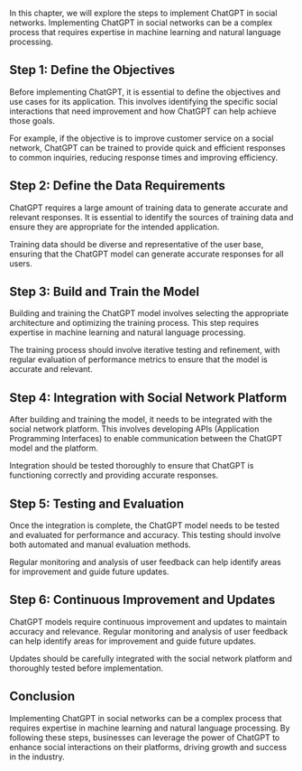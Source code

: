 
In this chapter, we will explore the steps to implement ChatGPT in social networks. Implementing ChatGPT in social networks can be a complex process that requires expertise in machine learning and natural language processing.

Step 1: Define the Objectives
-----------------------------

Before implementing ChatGPT, it is essential to define the objectives and use cases for its application. This involves identifying the specific social interactions that need improvement and how ChatGPT can help achieve those goals.

For example, if the objective is to improve customer service on a social network, ChatGPT can be trained to provide quick and efficient responses to common inquiries, reducing response times and improving efficiency.

Step 2: Define the Data Requirements
------------------------------------

ChatGPT requires a large amount of training data to generate accurate and relevant responses. It is essential to identify the sources of training data and ensure they are appropriate for the intended application.

Training data should be diverse and representative of the user base, ensuring that the ChatGPT model can generate accurate responses for all users.

Step 3: Build and Train the Model
---------------------------------

Building and training the ChatGPT model involves selecting the appropriate architecture and optimizing the training process. This step requires expertise in machine learning and natural language processing.

The training process should involve iterative testing and refinement, with regular evaluation of performance metrics to ensure that the model is accurate and relevant.

Step 4: Integration with Social Network Platform
------------------------------------------------

After building and training the model, it needs to be integrated with the social network platform. This involves developing APIs (Application Programming Interfaces) to enable communication between the ChatGPT model and the platform.

Integration should be tested thoroughly to ensure that ChatGPT is functioning correctly and providing accurate responses.

Step 5: Testing and Evaluation
------------------------------

Once the integration is complete, the ChatGPT model needs to be tested and evaluated for performance and accuracy. This testing should involve both automated and manual evaluation methods.

Regular monitoring and analysis of user feedback can help identify areas for improvement and guide future updates.

Step 6: Continuous Improvement and Updates
------------------------------------------

ChatGPT models require continuous improvement and updates to maintain accuracy and relevance. Regular monitoring and analysis of user feedback can help identify areas for improvement and guide future updates.

Updates should be carefully integrated with the social network platform and thoroughly tested before implementation.

Conclusion
----------

Implementing ChatGPT in social networks can be a complex process that requires expertise in machine learning and natural language processing. By following these steps, businesses can leverage the power of ChatGPT to enhance social interactions on their platforms, driving growth and success in the industry.
